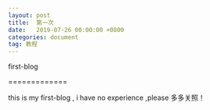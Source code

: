 ```yaml
---
layout: post
title:  第一次
date:   2019-07-26 00:00:00 +0800
categories: document
tag: 教程
---
```



first-blog

=============


this is my first-blog , i have no experience ,please 多多关照！